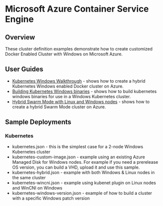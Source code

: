 # Microsoft Azure Container Service Engine

## Overview

These cluster definition examples demonstrate how to create customized Docker Enabled Cluster with Windows on Microsoft Azure.

## User Guides

* [Kubernetes Windows Walkthrough](../../docs/kubernetes/windows.md) - shows how to create a hybrid Kubernetes Windows enabled Docker cluster on Azure.
* [Building Kubernetes Windows binaries](../../docs/kubernetes-build-win-binaries.md) - shows how to build kubernetes windows binaries for use in a Windows Kubernetes cluster.
* [Hybrid Swarm Mode with Linux and Windows nodes](../../docs/swarmmode-hybrid.md) - shows how to create a hybrid Swarm Mode cluster on Azure.


## Sample Deployments

### Kubernetes

- kubernetes.json - this is the simplest case for a 2-node Windows Kubernetes cluster
- kubernetes-custom-image.json - example using an existing Azure Managed Disk for Windows nodes. For example if you need a prerelease OS version, you can build a VHD, upload it and use this sample.
- kubernetes-hybrid.json - example with both Windows & Linux nodes in the same cluster
- kubernetes-wincni.json - example using kubenet plugin on Linux nodes and WinCNI on Windows
- kubernetes-windows-version.json - example of how to build a cluster with a specific Windows patch version